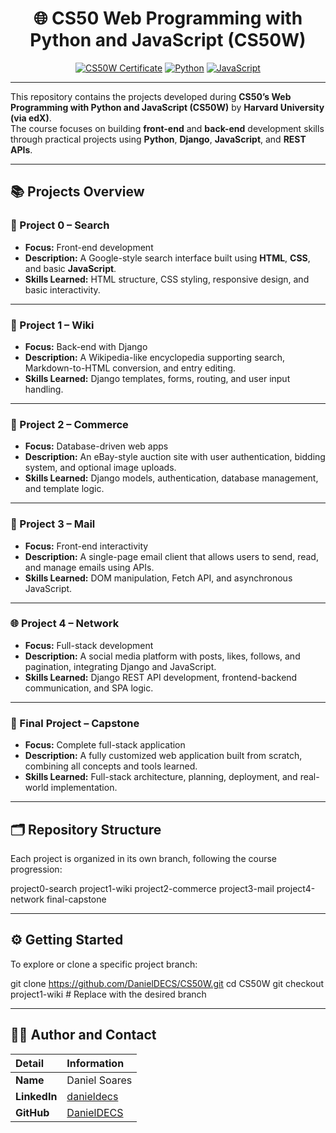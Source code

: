 <div align="center">

# 🌐 CS50 Web Programming with Python and JavaScript (CS50W)

[![CS50W Certificate](https://img.shields.io/badge/edX-Certificate-blue?style=for-the-badge&logo=edx)](https://courses.edx.org/certificates/b30ce04ec40042868484bfdde954d0c0)
[![Python](https://img.shields.io/badge/Python-Django-green?style=for-the-badge&logo=python)](https://www.python.org/)
[![JavaScript](https://img.shields.io/badge/Frontend-JavaScript-yellow?style=for-the-badge&logo=javascript)](https://developer.mozilla.org/en-US/docs/Web/JavaScript)

</div>

---

This repository contains the projects developed during **CS50’s Web Programming with Python and JavaScript (CS50W)** by **Harvard University (via edX)**.  
The course focuses on building **front-end** and **back-end** development skills through practical projects using **Python**, **Django**, **JavaScript**, and **REST APIs**.

---

## 📚 Projects Overview

### 🧭 Project 0 – Search
- **Focus:** Front-end development  
- **Description:** A Google-style search interface built using **HTML**, **CSS**, and basic **JavaScript**.  
- **Skills Learned:** HTML structure, CSS styling, responsive design, and basic interactivity.

---

### 📘 Project 1 – Wiki
- **Focus:** Back-end with Django  
- **Description:** A Wikipedia-like encyclopedia supporting search, Markdown-to-HTML conversion, and entry editing.  
- **Skills Learned:** Django templates, forms, routing, and user input handling.

---

### 🛒 Project 2 – Commerce
- **Focus:** Database-driven web apps  
- **Description:** An eBay-style auction site with user authentication, bidding system, and optional image uploads.  
- **Skills Learned:** Django models, authentication, database management, and template logic.

---

### 📧 Project 3 – Mail
- **Focus:** Front-end interactivity  
- **Description:** A single-page email client that allows users to send, read, and manage emails using APIs.  
- **Skills Learned:** DOM manipulation, Fetch API, and asynchronous JavaScript.

---

### 🌐 Project 4 – Network
- **Focus:** Full-stack development  
- **Description:** A social media platform with posts, likes, follows, and pagination, integrating Django and JavaScript.  
- **Skills Learned:** Django REST API development, frontend-backend communication, and SPA logic.

---

### 🚀 Final Project – Capstone
- **Focus:** Complete full-stack application  
- **Description:** A fully customized web application built from scratch, combining all concepts and tools learned.  
- **Skills Learned:** Full-stack architecture, planning, deployment, and real-world implementation.

---

## 🗂️ Repository Structure

Each project is organized in its own branch, following the course progression:

project0-search
project1-wiki
project2-commerce
project3-mail
project4-network
final-capstone

---

## ⚙️ Getting Started

To explore or clone a specific project branch:

git clone https://github.com/DanielDECS/CS50W.git
cd CS50W
git checkout project1-wiki  # Replace with the desired branch

---

## 👨‍💻 Author and Contact

| Detail | Information |
| :--- | :--- |
| **Name** | Daniel Soares |
| **LinkedIn** | [danieldecs](https://www.linkedin.com/in/danieldecs) |
| **GitHub** | [DanielDECS](https://github.com/DanielDECS) |



